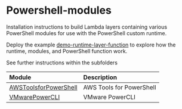 # Powershell-modules

Installation instructions to build Lambda layers containing various PowerShell modules for use with the PowerShell custom runtime.

Deploy the example [demo-runtime-layer-function](../examples/demo-runtime-layer-function/) to explore how the runtime, modules, and PowerShell function work.

See further instructions within the subfolders

| Module   | Description  |
|:---|:---|
|[AWSToolsforPowerShell](powershell-modules/AWSToolsforPowerShell/)|AWS Tools for PowerShell |
|[VMwarePowerCLI](powershell-modules/VMwarePowerCLI/)|VMware PowerCLI|
